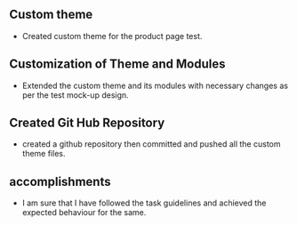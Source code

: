 ## Custom theme
- Created custom theme for the product page test.

## Customization of Theme and Modules
- Extended the custom theme and its modules with necessary changes as per the test mock-up design.

## Created Git Hub Repository
- created a github repository then committed and pushed all the custom theme files.

## accomplishments
- I am sure that I have followed the task guidelines and achieved the expected behaviour for the same.